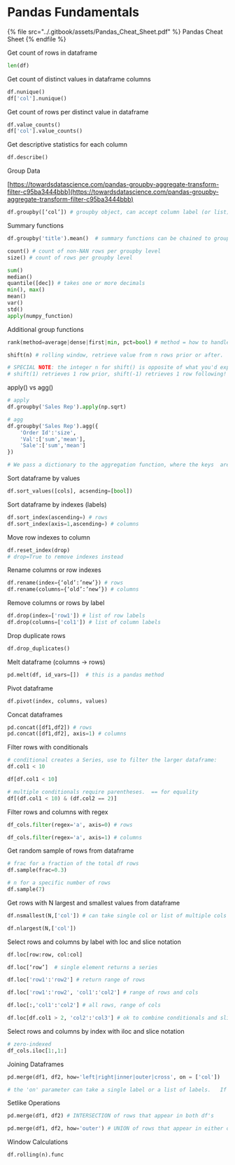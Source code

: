 # Pandas Fundamentals

{% file src="../.gitbook/assets/Pandas_Cheat_Sheet.pdf" %}
Pandas Cheat Sheet
{% endfile %}

Get count of rows in dataframe

```python
len(df)
```

Get count of distinct values in dataframe columns

```python
df.nunique()
df['col'].nunique()
```

Get count of rows per distinct value in dataframe

```python
df.value_counts()
df['col'].value_counts()
```

Get descriptive statistics for each column

```python
df.describe()
```

Group Data

[https://towardsdatascience.com/pandas-groupby-aggregate-transform-filter-c95ba3444bbb](https://towardsdatascience.com/pandas-groupby-aggregate-transform-filter-c95ba3444bbb)

```python
df.groupby([‘col’]) # groupby object, can accept column label (or list)
```

Summary functions

```python
df.groupby('title').mean()  # summary functions can be chained to groupby objects

count() # count of non-NAN rows per groupby level
size() # count of rows per groupby level

sum()
median()
quantile([dec]) # takes one or more decimals
min(), max()
mean()
var()
std()
apply(numpy_function)
```

Additional group functions

```python
rank(method=average|dense|first|min, pct=bool) # method = how to handle ties, default is 'average'

shift(n) # rolling window, retrieve value from n rows prior or after. 

# SPECIAL NOTE: the integer n for shift() is opposite of what you'd expect.
# shift(1) retrieves 1 row prior, shift(-1) retrieves 1 row following!
```

apply() vs agg()

```python
# apply 
df.groupby('Sales Rep').apply(np.sqrt)

# agg
df.groupby('Sales Rep').agg({ 
    'Order Id':'size',
    'Val':['sum','mean'],
    'Sale':['sum','mean']
})

# We pass a dictionary to the aggregation function, where the keys  are the columns and the values are the functions to be applied to the respective columns.
```

Sort dataframe by values

```python
df.sort_values([cols], acsending=[bool])
```

Sort dataframe by indexes (labels)

```python
df.sort_index(ascending=) # rows
df.sort_index(axis=1,ascending=) # columns
```

Move row indexes to column

```python
df.reset_index(drop)
# drop=True to remove indexes instead
```

Rename columns or row indexes

```python
df.rename(index={‘old’:’new’}) # rows
df.rename(columns={‘old’:’new’}) # columns
```

Remove columns or rows by label

```python
df.drop(index=['row1']) # list of row labels
df.drop(columns=['col1']) # list of column labels
```

Drop duplicate rows

```python
df.drop_duplicates()
```

Melt dataframe (columns -> rows)

```python
pd.melt(df, id_vars=[])  # this is a pandas method
```

Pivot dataframe

```python
df.pivot(index, columns, values)
```

Concat dataframes

```python
pd.concat([df1,df2]) # rows
pd.concat([df1,df2], axis=1) # columns
```

Filter rows with conditionals

```python
# conditional creates a Series, use to filter the larger dataframe:
df.col1 < 10  

df[df.col1 < 10]

# multiple conditionals require parentheses.  == for equality
df[(df.col1 < 10) & (df.col2 == 2)]
```

Filter rows and columns with regex

```python
df_cols.filter(regex='a', axis=0) # rows

df_cols.filter(regex='a', axis=1) # columns
```

Get random sample of rows from dataframe

```python
# frac for a fraction of the total df rows
df.sample(frac=0.3)

# n for a specific number of rows
df.sample(7)
```

Get rows with N largest and smallest values from dataframe

```python
df.nsmallest(N,['col']) # can take single col or list of multiple cols

df.nlargest(N,['col'])
```

Select rows and columns by label with loc and slice notation

```python
df.loc[row:row, col:col]

df.loc[‘row’]  # single element returns a series

df.loc['row1':'row2'] # return range of rows

df.loc['row1':'row2', 'col1':'col2'] # range of rows and cols

df.loc[:,'col1':'col2'] # all rows, range of cols

df.loc[df.col1 > 2, 'col2':'col3'] # ok to combine conditionals and slice
```

Select rows and columns by index with iloc and slice notation

```python
# zero-indexed
df_cols.iloc[1:,1:]
```

Joining Dataframes

```python
pd.merge(df1, df2, how='left|right|inner|outer|cross', on = ['col'])

# the 'on' parameter can take a single label or a list of labels.   If the columns have diffrent labels between the two dataframes, rename first.
```

Setlike Operations

```python
pd.merge(df1, df2) # INTERSECTION of rows that appear in both df's

pd.merge(df1, df2, how='outer') # UNION of rows that appear in either or both.
```

Window Calculations

```python
df.rolling(n).func
```
